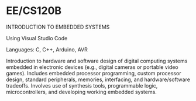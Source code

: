 # EE/CS120B
INTRODUCTION TO EMBEDDED SYSTEMS

Using Visual Studio Code

Languages: C, C++, Arduino, AVR

Introduction to hardware and software design of digital computing systems embedded in electronic devices (e.g., digital cameras or portable video games). Includes embedded processor programming, custom processor design, standard peripherals, memories, interfacing, and hardware/software tradeoffs. Involves use of synthesis tools, programmable logic, microcontrollers, and developing working embedded systems.

